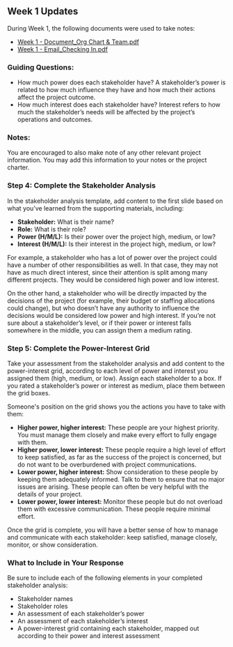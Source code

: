## Week 1 Updates

During Week 1, the following documents were used to take notes:

- [Week 1 - Document_Org Chart & Team.pdf](link-to-org-chart-pdf)
- [Week 1 - Email_Checking In.pdf](link-to-checking-in-pdf)

### Guiding Questions:

- How much power does each stakeholder have? A stakeholder’s power is related to how much influence they have and how much their actions affect the project outcome.
- How much interest does each stakeholder have? Interest refers to how much the stakeholder’s needs will be affected by the project’s operations and outcomes.

### Notes:

You are encouraged to also make note of any other relevant project information. You may add this information to your notes or the project charter.

### Step 4: Complete the Stakeholder Analysis

In the stakeholder analysis template, add content to the first slide based on what you’ve learned from the supporting materials, including:

- **Stakeholder:** What is their name?
- **Role:** What is their role?
- **Power (H/M/L):** Is their power over the project high, medium, or low?
- **Interest (H/M/L):** Is their interest in the project high, medium, or low?

For example, a stakeholder who has a lot of power over the project could have a number of other responsibilities as well. In that case, they may not have as much direct interest, since their attention is split among many different projects. They would be considered high power and low interest.

On the other hand, a stakeholder who will be directly impacted by the decisions of the project (for example, their budget or staffing allocations could change), but who doesn’t have any authority to influence the decisions would be considered low power and high interest. If you’re not sure about a stakeholder’s level, or if their power or interest falls somewhere in the middle, you can assign them a medium rating.

### Step 5: Complete the Power-Interest Grid

Take your assessment from the stakeholder analysis and add content to the power-interest grid, according to each level of power and interest you assigned them (high, medium, or low). Assign each stakeholder to a box. If you rated a stakeholder’s power or interest as medium, place them between the grid boxes.

Someone's position on the grid shows you the actions you have to take with them:

- **Higher power, higher interest:** These people are your highest priority. You must manage them closely and make every effort to fully engage with them.
- **Higher power, lower interest:** These people require a high level of effort to keep satisfied, as far as the success of the project is concerned, but do not want to be overburdened with project communications.
- **Lower power, higher interest:** Show consideration to these people by keeping them adequately informed. Talk to them to ensure that no major issues are arising. These people can often be very helpful with the details of your project.
- **Lower power, lower interest:** Monitor these people but do not overload them with excessive communication. These people require minimal effort.

Once the grid is complete, you will have a better sense of how to manage and communicate with each stakeholder: keep satisfied, manage closely, monitor, or show consideration.

### What to Include in Your Response

Be sure to include each of the following elements in your completed stakeholder analysis:

- Stakeholder names
- Stakeholder roles
- An assessment of each stakeholder’s power
- An assessment of each stakeholder’s interest
- A power-interest grid containing each stakeholder, mapped out according to their power and interest assessment